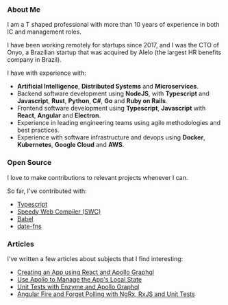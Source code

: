 ### About Me

I am a T shaped professional with more than 10 years of experience in both IC and management roles. 

I have been working remotely for startups since 2017, and I was the CTO of Onyo, a Brazilian startup that was acquired by Alelo (the largest HR benefits company in Brazil).

I have with experience with:
- **Artificial Intelligence**, **Distributed Systems** and **Microservices**.
- Backend software development using **NodeJS**, with **Typescript** and **Javascript**, **Rust**, **Python**, **C#**, **Go** and **Ruby on Rails**.
- Frontend software development using **Typescript**, **Javascript** with **React**, **Angular** and **Electron**.
- Experience in leading engineering teams using agile methodologies and best practices.
- Experience with software infrastructure and devops using **Docker**, **Kubernetes**, **Google Cloud** and **AWS**.

### Open Source

I love to make contributions to relevant projects whenever I can.

So far, I've contributed with:

- [Typescript](https://github.com/microsoft/TypeScript)
- [Speedy Web Compiler (SWC)](https://github.com/swc-project/swc)
- [Babel](https://github.com/babel/babel)
- [date-fns](https://github.com/date-fns/date-fns)

### Articles

I've written a few articles about subjects that I find interesting:

- [Creating an App using React and Apollo Graphql](https://dev.to/komyg/creating-an-app-using-react-and-apollo-graphql-1ine)
- [Use Apollo to Manage the App's Local State](https://dev.to/komyg/use-apollo-to-manage-the-app-s-local-state-167f)
- [Unit Tests with Enzyme and Apollo Graphql](https://dev.to/komyg/unit-tests-with-enzyme-and-apollo-graphql-5e7p)
- [Angular Fire and Forget Polling with NgRx, RxJS and Unit Tests](https://dev.to/komyg/angular-fire-and-forget-polling-with-ngrx-rxjs-and-unit-tests-3ab5)
